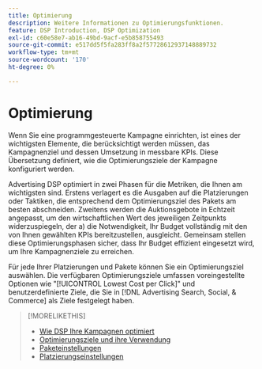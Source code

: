 ```yaml
---
title: Optimierung
description: Weitere Informationen zu Optimierungsfunktionen.
feature: DSP Introduction, DSP Optimization
exl-id: c60e58e7-ab16-49bd-9acf-e5b858755493
source-git-commit: e517dd5f5fa283ff8a2f57728612937148889732
workflow-type: tm+mt
source-wordcount: '170'
ht-degree: 0%

---
```


# Optimierung

Wenn Sie eine programmgesteuerte Kampagne einrichten, ist eines der wichtigsten Elemente, die berücksichtigt werden müssen, das Kampagnenziel und dessen Umsetzung in messbare KPIs. Diese Übersetzung definiert, wie die Optimierungsziele der Kampagne konfiguriert werden.

Advertising DSP optimiert in zwei Phasen für die Metriken, die Ihnen am wichtigsten sind. Erstens verlagert es die Ausgaben auf die Platzierungen oder Taktiken, die entsprechend dem Optimierungsziel des Pakets am besten abschneiden. Zweitens werden die Auktionsgebote in Echtzeit angepasst, um den wirtschaftlichen Wert des jeweiligen Zeitpunkts widerzuspiegeln, der a) die Notwendigkeit, Ihr Budget vollständig mit den von Ihnen gewählten KPIs bereitzustellen, ausgleicht. Gemeinsam stellen diese Optimierungsphasen sicher, dass Ihr Budget effizient eingesetzt wird, um Ihre Kampagnenziele zu erreichen.

Für jede Ihrer Platzierungen und Pakete können Sie ein Optimierungsziel auswählen. Die verfügbaren Optimierungsziele umfassen voreingestellte Optionen wie &quot;[!UICONTROL Lowest Cost per Click]&quot; und benutzerdefinierte Ziele, die Sie in [!DNL Advertising Search, Social, & Commerce] als Ziele festgelegt haben.

>[!MORELIKETHIS]
>
> * [Wie DSP Ihre Kampagnen optimiert](/help/dsp/optimization/optimization-how-dsp-optimizes-campaigns.md)
>* [Optimierungsziele und ihre Verwendung](/help/dsp/optimization/optimization-goals.md)
>* [Paketeinstellungen](/help/dsp/campaign-management/packages/package-settings.md)
>* [Platzierungseinstellungen](/help/dsp/campaign-management/placements/placement-settings.md)
